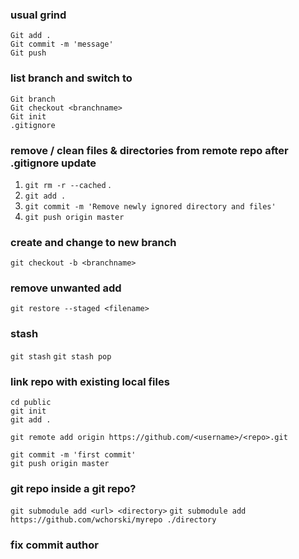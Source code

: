 ### usual grind
```
Git add .
Git commit -m 'message'
Git push
```

### list branch and switch to
```
Git branch
Git checkout <branchname>
Git init
.gitignore
```

### remove / clean files & directories from remote repo after .gitignore update
1. `git rm -r --cached`  .
2. `git add .`
3. `git commit -m 'Remove newly ignored directory and files'`  
4. `git push origin master`



### create and change to new branch
`git checkout -b <branchname>`

### remove unwanted add
`git restore --staged <filename>`

### stash
`git stash`
`git stash pop`

### link repo with existing local files

```
cd public
git init
git add .

git remote add origin https://github.com/<username>/<repo>.git

git commit -m 'first commit'
git push origin master
```

### git repo inside a git repo?

`git submodule add <url> <directory>`
`git submodule add https://github.com/wchorski/myrepo ./directory`

### fix commit author